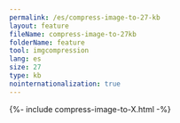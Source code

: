 ```yaml
---
permalink: /es/compress-image-to-27-kb
layout: feature
fileName: compress-image-to-27kb
folderName: feature
tool: imgcompression
lang: es
size: 27
type: kb
nointernationalization: true
---
```

{%- include compress-image-to-X.html -%}
      